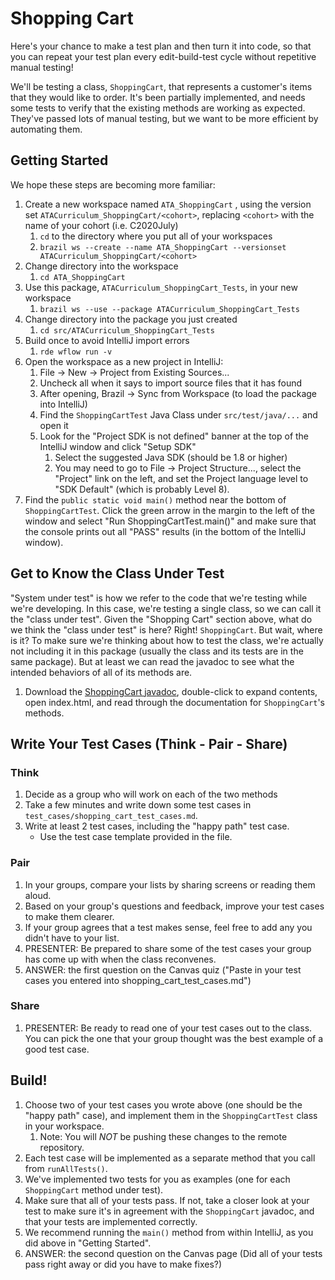 # Shopping Cart

Here's your chance to make a test plan and then turn it into code, so that you can repeat your test plan every
edit-build-test cycle without repetitive manual testing!

We'll be testing a class, `ShoppingCart`, that represents a customer's items that they would like to
order. It's been partially implemented, and needs some tests to verify that the existing methods are working as
expected. They've passed lots of manual testing, but we want to be more efficient by automating them.

## Getting Started

We hope these steps are becoming more familiar:

1. Create a new workspace named `ATA_ShoppingCart` , using the version set `ATACurriculum_ShoppingCart/<cohort>`,
replacing `<cohort>` with the name of your cohort (i.e. C2020July)
    1. `cd` to the directory where you put all of your workspaces
    1. `brazil ws --create --name ATA_ShoppingCart --versionset ATACurriculum_ShoppingCart/<cohort>`
1. Change directory into the workspace
    1. `cd ATA_ShoppingCart`
1. Use this package, `ATACurriculum_ShoppingCart_Tests`, in your new workspace
    1. `brazil ws --use --package ATACurriculum_ShoppingCart_Tests`
1. Change directory into the package you just created
    1. `cd src/ATACurriculum_ShoppingCart_Tests`
1. Build once to avoid IntelliJ import errors
    1. `rde wflow run -v`
1. Open the workspace as a new project in IntelliJ:
    1. File -> New -> Project from Existing Sources...
    1. Uncheck all when it says to import source files that it has found
    1. After opening, Brazil -> Sync from Workspace (to load the package into IntelliJ)
    1. Find the `ShoppingCartTest` Java Class under `src/test/java/...` and open it
    1. Look for the "Project SDK is not defined" banner at the top of the IntelliJ window and click "Setup SDK"
        1. Select the suggested Java SDK (should be 1.8 or higher)
        1. You may need to go to File -> Project Structure..., select the "Project" link on the left, and set the
           Project language level to "SDK Default" (which is probably Level 8).
1. Find the `public static void main()` method near the bottom of `ShoppingCartTest`. Click the green arrow in the
   margin to the left of the window and select "Run ShoppingCartTest.main()" and make sure that the console prints out
   all "PASS" results (in the bottom of the IntelliJ window).

## Get to Know the Class Under Test

"System under test" is how we refer to the code that we're testing while we're developing. In this case, we're
testing a single class, so we can call it the "class under test". Given the "Shopping Cart" section above, what do
we think the "class under test" is here? Right! `ShoppingCart`. But wait, where is it? To make sure we're thinking
about how to test the class, we're actually not including it in this package (usually the class and its tests are in
the same package). But at least we can read the javadoc to see what the intended behaviors of all of its
methods are.

1. Download the [ShoppingCart javadoc](https://amazon.awsapps.com/workdocs/index.html#/document/e8c070e0d7d9f69efee105be104f7232683ff942cb911113c15187aae72fb2b2),
   double-click to expand contents, open index.html, and read through the documentation for `ShoppingCart`'s methods.

## Write Your Test Cases (Think - Pair - Share)

### Think

1. Decide as a group who will work on each of the two methods
1. Take a few minutes and write down some test cases in `test_cases/shopping_cart_test_cases.md`.
1. Write at least 2 test cases, including the "happy path" test case.
    * Use the test case template provided in the file.

### Pair

1. In your groups, compare your lists by sharing screens or reading them aloud.
1. Based on your group's questions and feedback, improve your test cases to make them clearer.
1. If your group agrees that a test makes sense, feel free to add any you didn't have to your list.
1. PRESENTER: Be prepared to share some of the test cases your group has come up with when the class reconvenes.
1. ANSWER: the first question on the Canvas quiz
   ("Paste in your test cases you entered into shopping_cart_test_cases.md")

### Share

1. PRESENTER: Be ready to read one of your test cases out to the class. You can pick the one that your group thought
   was the best example of a good test case.

## Build!

1. Choose two of your test cases you wrote above (one should be the "happy path" case), and implement them
   in the `ShoppingCartTest` class in your workspace.
    1. Note: You will *NOT* be pushing these changes to the remote repository.
1. Each test case will be implemented as a separate method that you call from `runAllTests()`.
1. We've implemented two tests for you as examples (one for each `ShoppingCart` method under test).
1. Make sure that all of your tests pass. If not, take a closer look at your test to make sure it's in agreement
   with the `ShoppingCart` javadoc, and that your tests are implemented correctly.
1. We recommend running the `main()` method from within IntelliJ, as you did above in "Getting Started".
1. ANSWER: the second question on the Canvas page (Did all of your tests pass right away or did you have to make fixes?)
